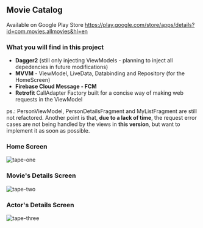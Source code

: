 ## Movie Catalog

Available on Google Play Store
https://play.google.com/store/apps/details?id=com.movies.allmovies&hl=en
### What you will find in this project
- **Dagger2** (still only injecting ViewModels - planning to inject all depedencies in future modifications)
- **MVVM** - ViewModel, LiveData, Databinding and Repository (for the HomeScreen)
- **Firebase Cloud Message - FCM**
- **Retrofit** CallAdapter Factory built for a concise way of making web requests in the ViewModel

ps.: PersonViewModel, PersonDetailsFragment and MyListFragment are still not refactored. Another point is that, **due to a lack of time**, the request error cases are not being handled by the views in **this version**, but want to implement it as soon as possible.

### Home Screen
![tape-one](https://github.com/igorlacourt/All-Movies/blob/feature/dagger/tape1.gif)

### Movie's Details Screen
![tape-two](https://github.com/igorlacourt/All-Movies/blob/feature/dagger/tape2.gif)

### Actor's Details Screen
![tape-three](https://github.com/igorlacourt/All-Movies/blob/feature/dagger/tape3.gif)
